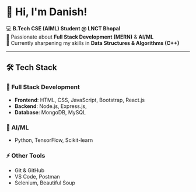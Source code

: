 # 👋 Hi, I'm Danish!  

💻 **B.Tech CSE (AIML) Student @ LNCT Bhopal**  
🚀 Passionate about **Full Stack Development (MERN)** & **AI/ML**  
🌱 Currently sharpening my skills in **Data Structures & Algorithms (C++)**  

---

## 🛠️ Tech Stack

### 🚀 Full Stack Development
- **Frontend**: HTML, CSS, JavaScript, Bootstrap, React.js  
- **Backend**: Node.js, Express.js,
- **Database**: MongoDB, MySQL  

### 🤖 AI/ML
- Python, TensorFlow, Scikit-learn  

### ⚡ Other Tools
- Git & GitHub  
- VS Code, Postman  
- Selenium, Beautiful Soup  

